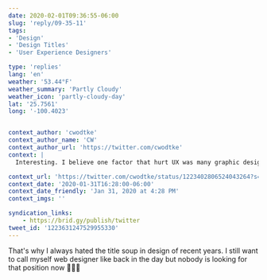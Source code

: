 ```yaml
---
date: 2020-02-01T09:36:55-06:00
slug: 'reply/09-35-11'
tags:
- 'Design'
- 'Design Titles'
- 'User Experience Designers'

type: 'replies'
lang: 'en'
weather: '53.44°F'
weather_summary: 'Partly Cloudy'
weather_icon: 'partly-cloudy-day'
lat: '25.7561'
long: '-100.4023'


context_author: 'cwodtke'
context_author_name: 'CW'
context_author_url: 'https://twitter.com/cwodtke'
context: |
  Interesting. I believe one factor that hurt UX was many graphic designers changing their title to UXD to earn more money. Graphic Design is an important element of ux design but it's not the entire pie. Neither is UXD- though it always wants to be.‪https://link.medium.com/VcgcSbeFB2 ‬

context_url: 'https://twitter.com/cwodtke/status/1223402806524043264?s=12'
context_date: '2020-01-31T16:28:00-06:00'
context_date_friendly: 'Jan 31, 2020 at 4:28 PM'
context_imgs: ''

syndication_links:
    - https://brid.gy/publish/twitter
tweet_id: '1223631247529955330'
---
```

That's why I always hated the title soup in design of recent years. I still want to call myself web designer like back in the day but nobody is looking for that position now 🤦🏻‍♂️
  